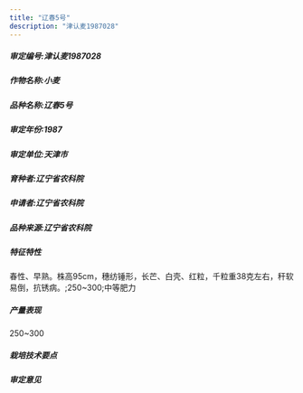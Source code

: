 ```yaml
---
title: "辽春5号"
description: "津认麦1987028"
---
```

##### 审定编号:津认麦1987028

##### 作物名称:小麦

##### 品种名称:辽春5号

##### 审定年份:1987

##### 审定单位:天津市

##### 育种者:辽宁省农科院

##### 申请者:辽宁省农科院

##### 品种来源:辽宁省农科院

##### 特征特性
春性、早熟。株高95cm，穗纺锤形，长芒、白壳、红粒，千粒重38克左右，秆软易倒，抗锈病。;250~300;中等肥力

##### 产量表现
250~300

##### 栽培技术要点


##### 审定意见


